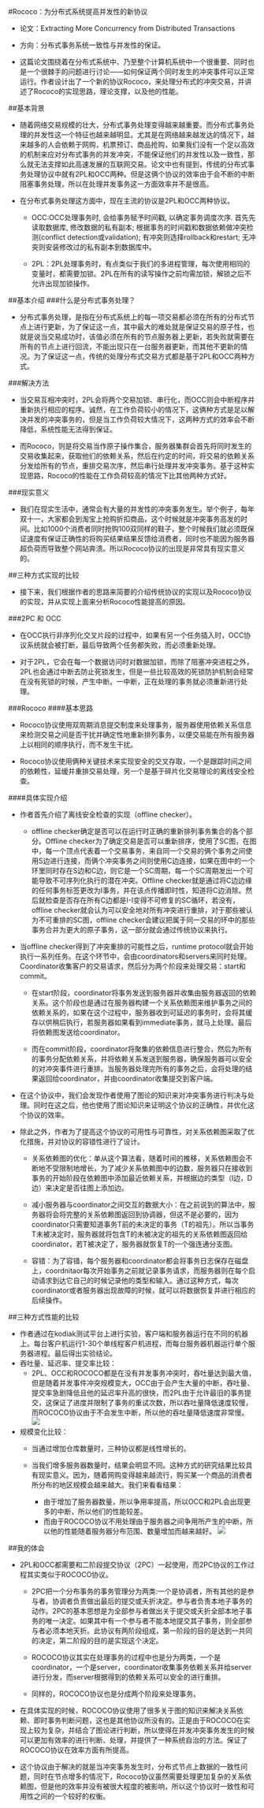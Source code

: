 #Rococo：为分布式系统提高并发性的新协议

-	论文：Extracting More Concurrency from Distributed Transactions

- 	方向：分布式事务系统一致性与并发性的保证。
-	这篇论文围绕着在分布式系统中、乃至整个计算机系统中一个很重要、同时也是一个很棘手的问题进行讨论——如何保证两个同时发生的冲突事件可以正常运行。作者设计出了一个新的协议Rococo，来处理分布式的冲突交易，并讲述了Rococo的实现思路，理论支撑，以及他的性能。

##基本背景
-	随着网络交易规模的壮大，分布式事务处理变得越来越重要。而分布式事务处理的并发性这一个特征也越来越明显。尤其是在网络越来越发达的情况下，越来越多的人会依赖于网购，机票预订、商品抢购，如果我们没有一个足以高效的机制来应对分布式事务的并发冲突，不能保证他们的并发性以及一致性，那么就无法支撑如此高速发展的互联网交易。论文中也有提到，传统的分布式事务处理协议中就有2PL和OCC两种。但是这俩个协议的效率由于会不断的中断阻塞事务处理，所以在处理并发事务这一方面效率并不是很高。
- 在分布式事务处理这方面中，现在主流的协议是2PL和OCC两种协议。

	- OCC:OCC处理事务时, 会给事务赋予时间戳, 以确定事务调度次序. 首先先读取数据库, 修改数据的私有副本; 根据事务的时间戳和数据依赖做冲突检测(conflict detection或validation); 有冲突则选择rollback和restart; 无冲突则安装修改过的私有副本到数据库中。
	
	- 2PL：2PL处理事务时，有点类似于我们的多进程管理，每次使用相同的变量时，都需要加锁。2PL在所有的读写操作之前均需加锁，解锁之后不允许出现加锁操作。

##基本介绍
###什么是分布式事务处理？
-	分布式事务处理，是指在分布式系统上的每一项交易都必须在所有的分布式节点上进行更新，为了保证这一点，其中最大的难处就是保证交易的原子性，也就是说当交易成功时，该值必须在所有的节点服务器上更新，若失败就需要在所有的节点上进行回流，不能出现只在一台服务器更新，而其他不更新的情况。为了保证这一点，传统的处理分布式交易方式都是基于2PL和OCC两种方式。

###解决方法

-	当交易互相冲突时，2PL会将两个交易加锁、串行化，而OCC则会中断程序并重新执行相应的程序。诚然，在工作负荷较小的情况下，这俩种方式是足以解决并发的冲突事务的，但是当工作负荷较大情况下，这两种方式的效率会不断降低，系统性能无法得到保证。

-	而Rococo，则是将交易当作原子操作集合，服务器集群会首先将同时发生的交易收集起来，获取他们的依赖关系，然后在约定的时间，将交易的依赖关系分发给所有的节点，重排交易次序，然后串行处理并发冲突事务。基于这种实现思路，Rococo的性能在工作负荷较高的情况下比其他两种方式好。

###现实意义
-	我们在现实生活中，通常会有大量的并发性的冲突事务发生。举个例子，每年双十一，大家都会到淘宝上抢购折扣商品，这个时候就是冲突事务高发的时间。比如1000个消费者同时抢购100双同样的鞋子，整个时候我们就必须既保证速度有保证正确性的将购买结果结果反馈给消费者，同时也不能因为服务器超负荷而导致整个网站奔溃。所以Rococo协议的出现是非常具有现实意义的。

##三种方式实现的比较
-	接下来，我们根据作者的思路来简要的介绍传统协议的实现以及Rococo协议的实现，并从实现上面来分析Rococo性能提高的原因。

###2PC 和 OCC
-	在OCC执行非序列化交叉片段的过程中，如果有另一个任务插入时，OCC协议系统就会被打断，最后导致两个任务都失败，而必须重新处理。

- 	对于2PL，它会在每一个数据访问时对数据加锁，而除了阻塞冲突进程之外，2PL也会通过中断去防止死锁发生，但是一些比较高效的死锁防护机制会经常在没有死锁的时候，产生中断。一中断，正在处理的事务就必须重新进行处理。

###Rococo
####基本思路
-	Rococo协议使用双周期消息提交制度来处理事务，服务器使用依赖关系信息来检测交易之间是否干扰并确定性地重新排列事务，以便交易能在所有服务器上以相同的顺序执行，而不发生干扰。

-	Rococo协议使用俩种关键技术来实现安全的交叉存取，一个是跟踪时间之间的依赖性，延缓并重排交易处理，另一个是基于碎片化交易理论的离线安全检查。

####具体实现介绍
-	作者首先介绍了离线安全检查的实现（offline checker）。
	- offline checker确定是否可以在运行时正确的重新排列事务集合的各个部分。Offline checker为了确定交易是否可以重新排序，使用了SC图，在图中，每一个顶点代表着一个交易事务，来自同一个交易的俩个事务之间使用S边进行连接，而俩个冲突事务之间则使用C边连接，如果在图中的一个环里同时存在S边和C边，则它是一个SC周期，每一个SC周期发出一个可能导致不可序列化执行的潜在冲突。Offline checker就是通过将C边边缘的任何事务标签更改为I事务，并在该点传播即时性，知道将C边消除。然后就检查是否存在所有C边都是I-I变得不可修复的SC循环，若没有，offline checker就会认为可以安全地对所有冲突进行重排，对于那些被认为不可重排的SC图，offline checker会建议把属于同一交易的环中的那些事务合并为更大的原子事务，这一部分就会通过传统协议来执行。

-	当offline checker得到了冲突重排的可能性之后，runtime protocol就会开始执行一系列任务。在这个环节中，会由coordinators和servers来同时处理。Coordinator收集客户的交易请求，然后分为两个阶段来处理交易：start和commit。
	-	在start阶段，coordinator将事务发送到服务器并收集由服务器返回的依赖关系。这个阶段也是通过在服务器构建一个关系依赖图来维护事务之间的依赖关系的，如果在这个过程中，服务器收到可延迟的事务时，会将其缓存以供稍后执行，若服务器如果看到immediate事务，就马上处理。最后将依赖图发送给coordinator。
	
	- 而在commit阶段，coordinator将聚集的依赖信息进行整合，然后为所有的事务分配依赖关系，并将依赖关系发送到服务器，确保服务器可以安全的对冲突事件进行重排。当服务器处理完所有的事务之后，会将处理的结果返回给coordinator，并由coordinator收集提交到客户端。
- 在这个协议中，我们会发现作者使用了图论的知识来对冲突事务进行判决与处理。同时在这之后，他也使用了图论知识来证明这个协议的正确性，并优化这个协议的效率。
- 除此之外，作者为了提高这个协议的可用性与可靠性，对关系依赖图采取了优化措施，并对协议的容错性进行了设计。
	-	关系依赖图的优化：单从这个算法看，随着时间的推移，关系依赖图会不断地不受限制地增长，为了减少关系依赖图中的边数，服务器只在接收到事务的开始阶段在依赖图中添加最近依赖关系，并根据边的类型（I边，D边）来决定是否往图上添加边。
	
	- 	减小服务器与coordinator之间交互的数据大小：在之前说到的算法中，服务器将会将完整的关系依赖图返回到协调器，但这不是必要的，因为coordinator只需要知道事务T前的未决定的事务（T的祖先）。所以当事务T未被决定时，服务器就将包含T的未被决定的祖先的关系依赖图返回给coordinator，若T被决定了，服务器就恢复T的一个强连通分支图。
	-  容错：为了容错，每个服务器和coordinator都会将事务日志保存在磁盘上，coordnitaor每次开始事务之前就记录事务请求，而服务器则在每个启动请求到达它自己的时候记录他的类型和输入。通过这种方式，每次coordinator或者服务器出现故障的时候，就可以将数据恢复并进行相应的后续操作。

##三种方式性能的比较
-	作者通过在kodiak测试平台上进行实验，客户端和服务器运行在不同的机器上。每台客户机运行1-30个单线程客户机进程，而每台服务器机器运行单个服务器进程。最后得出实验结论。
- 吞吐量、延迟率、提交率比较：
	- 2PL、OCC和ROCOCO都是在没有并发事务冲突时，吞吐量达到最大值，但是随着并发事件冲突规模变大，OCC由于会产生大量的中断，吞吐量、提交率急剧降低且他的延迟率升高的很快，而2PL由于允许最旧的事务提交，这保证了进度并限制了事务的重试次数，所以吞吐量降低速度较慢，而ROCOCO协议由于不会发生中断，所以他的吞吐量降低速度非常慢。
	![](img/rococo1.png)
-	规模变化比较：
	- 当通过增加仓库数量时，三种协议都是线性增长的。

	- 当我们增多服务器数量时，结果会明显不同。这种方式的研究结果比较具有现实意义。因为，随着网购变得越来越流行，购买某一个商品的消费者所分布的地区规模会越来越大。我们来看看结果：
		-	由于增加了服务器数量，所以争用率提高，所以OCC和2PL会出现更多的中断，所以他们的性能较差。
		- 	而由于ROCOCO协议不用处理由于服务器之间争用所产生的中断，所以他的性能随着服务器分布范围、数量增加而越来越好。
	![](img/rococo2.png)

##我的体会
-	2PL和OCC都需要和二阶段提交协议（2PC）一起使用，而2PC协议的工作过程其实类似于ROCOCO协议。
	- 2PC把一个分布事务的事务管理分为两类:一个是协调者，所有其他的是参与者。协调者负责做出最后的提交或夭折决定。参与者负责本地子事务的动作。2PC的基本思想是为全部参与者做出关于提交或夭折全部本地子事务的唯一决定。如果其中有一个参与者不能本地提交其子事务，则全部参与者必须本地天折。此协议有两阶段组成，第一阶段的目的是达到一共同的决定，第二阶段的目的是实现这个决定。

	- 	ROCOCO协议其实在处理事务的过程中也是分为两类，一个是coordinator，一个是server，coordinator收集事务依赖关系并给server进行分发，而server根据得到的依赖关系可以安全的进行重排。
	-  同样的，ROCOCO协议也是分成两个阶段来处理事务。
	
-	在具体实现的时候，ROCOCO协议使用了很多关于图的知识来解决关系依赖、即时事务判断问题，这也是其他协议所没有的。正是由于ROCOCO在实现上较为复杂，并结合了图论进行判断，所以使得在并发冲突事务发生的时候可以更加有效率的进行判断、处理，并提供了一种系统自治的方法。保证了ROCOCO协议在效率方面有所提高。
- 	这个协议由于解决的就是当冲突事务发生时，分布式节点上数据的一致性问题，同时在节点增多的情况下，Rococo协议虽然需要处理更加复杂的关系依赖图，但是他的效率并没有被很大程度的被影响，所以这个协议时一致性和可用性之间的一个较好的权衡。
